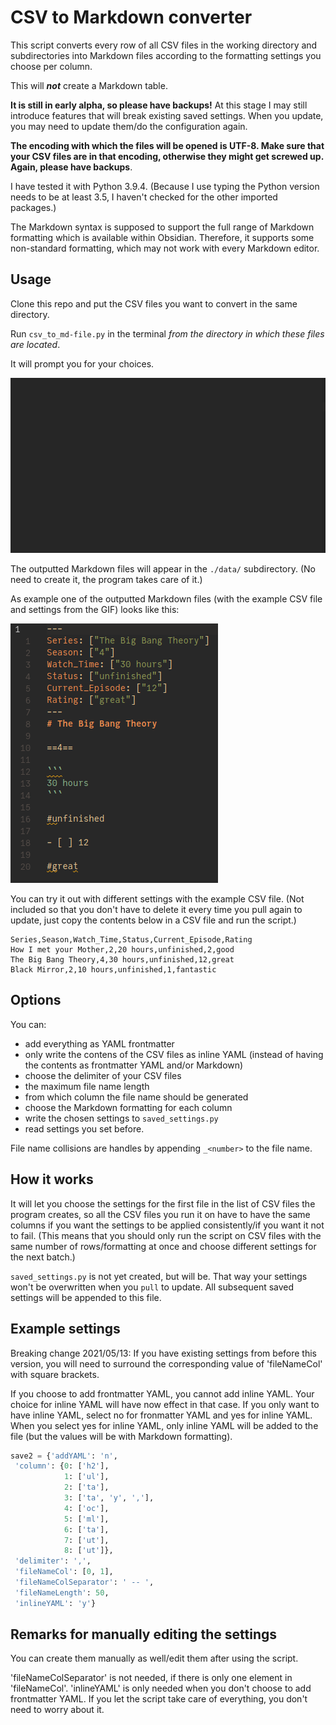 # CSV to Markdown converter

This script converts every row of all CSV files in the working directory and subdirectories into Markdown files according to the formatting settings you choose per column.

This will ***not*** create a Markdown table.

**It is still in early alpha, so please have backups!** At this stage I may still introduce features that will break existing saved settings. When you update, you may need to update them/do the configuration again.

**The encoding with which the files will be opened is UTF-8. Make sure that your CSV files are in that encoding, otherwise they might get screwed up. Again, please have backups**.

I have tested it with Python 3.9.4. (Because I use typing the Python version needs to be at least 3.5, I haven't checked for the other imported packages.)

The Markdown syntax is supposed to support the full range of Markdown formatting which is available within Obsidian. Therefore, it supports some non-standard formatting, which may not work with every Markdown editor.

## Usage

Clone this repo and put the CSV files you want to convert in the same directory.

Run `csv_to_md-file.py` in the terminal *from the directory in which these files are located*.

It will prompt you for your choices.

![GIF showing usage](./example/csv-md-YAML.gif)

The outputted Markdown files will appear in the `./data/` subdirectory. (No need to create it, the program takes care of it.)

As example one of the outputted Markdown files (with the example CSV file and settings from the GIF) looks like this:

![example of output](./example/result.png)

You can try it out with different settings with the example CSV file. (Not included so that you don't have to delete it every time you pull again to update, just copy the contents below in a CSV file and run the script.)

```csv
Series,Season,Watch_Time,Status,Current_Episode,Rating
How I met your Mother,2,20 hours,unfinished,2,good
The Big Bang Theory,4,30 hours,unfinished,12,great
Black Mirror,2,10 hours,unfinished,1,fantastic
```

## Options

You can:

- add everything as YAML frontmatter
- only write the contens of the CSV files as inline YAML (instead of having the contents as frontmatter YAML and/or Markdown)
- choose the delimiter of your CSV files
- the maximum file name length
- from which column the file name should be generated
- choose the Markdown formatting for each column
- write the chosen settings to `saved_settings.py`
- read settings you set before.

File name collisions are handles by appending `_<number>` to the file name.

## How it works

It will let you choose the settings for the first file in the list of CSV files the program creates, so all the CSV files you run it on have to have
the same columns if you want the settings to be applied consistently/if you want it not to fail. (This means that you should only run the script on CSV files with the same number of rows/formatting at once and choose different settings for the next batch.)

`saved_settings.py` is not yet created, but will be. That way your settings won't be overwritten when you `pull` to update. All subsequent saved settings will be appended to this file.

## Example settings

Breaking change 2021/05/13: If you have existing settings from before this version, you will need to surround the corresponding value of 'fileNameCol' with square brackets.

If you choose to add frontmatter YAML, you cannot add inline YAML.
Your choice for inline YAML will have now effect in that case.
If you only want to have inline YAML, select no for fronmatter YAML and yes for inline YAML.
When you select yes for inline YAML, only inline YAML will be added to the file
(but the values will be with Markdown formatting).

```python
save2 = {'addYAML': 'n',
 'column': {0: ['h2'],
            1: ['ul'],
            2: ['ta'],
            3: ['ta', 'y', ','],
            4: ['oc'],
            5: ['ml'],
            6: ['ta'],
            7: ['ut'],
            8: ['ut']},
 'delimiter': ',',
 'fileNameCol': [0, 1],
 'fileNameColSeparator': ' -- ',
 'fileNameLength': 50,
 'inlineYAML': 'y'}
```


## Remarks for manually editing the settings

You can create them manually as well/edit them after using the script.

'fileNameColSeparator' is not needed, if there is only one element in 'fileNameCol'. 'inlineYAML' is only needed when you
don't choose to add frontmatter YAML. If you let the script take care of everything, you don't need to worry about it.